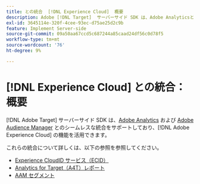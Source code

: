 ```yaml
---
title: との統合  [!DNL Experience Cloud]  概要
description: Adobe [!DNL Target]  サーバーサイド SDK は、Adobe AnalyticsとAdobe Audience Managerのシームレスな統合をサポートしており、Adobe Experience Cloudの機能を活用できます。
exl-id: 3645114e-320f-4cee-93ec-d75ae25d2c9b
feature: Implement Server-side
source-git-commit: 09a50aa67ccd5c687244a85caad24df56c0d78f5
workflow-type: tm+mt
source-wordcount: '76'
ht-degree: 9%

---
```


# [!DNL Experience Cloud] との統合：概要

[!DNL Adobe Target] サーバーサイド SDK は、[Adobe Analytics](https://business.adobe.com/products/analytics/adobe-analytics.html) および [Adobe Audience Manager](https://business.adobe.com/products/audience-manager/adobe-audience-manager.html) とのシームレスな統合をサポートしており、[!DNL Adobe Experience Cloud] の機能を活用できます。

これらの統合について詳しくは、以下の参照を参照してください。

* [Experience CloudID サービス（ECID）](ecid.md)
* [Analytics for Target（A4T）レポート](a4t-reporting.md)
* [AAM セグメント](aam-segments.md)
